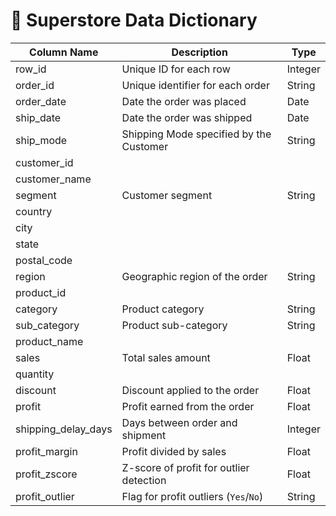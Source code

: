 # 📘 Superstore Data Dictionary

| Column Name           | Description                                                  | Type        |
|-----------------------|--------------------------------------------------------------|-------------|
| row_id                | Unique ID for each row                                       | Integer     |
| order_id              | Unique identifier for each order                             | String      |
| order_date            | Date the order was placed                                    | Date        |
| ship_date             | Date the order was shipped                                   | Date        |
| ship_mode             | Shipping Mode specified by the Customer                      | String      |
| customer_id           |
| customer_name
| segment               | Customer segment                                             | String      |
| country
| city
| state
| postal_code
| region                | Geographic region of the order                               | String      |
| product_id
| category              | Product category                                             | String      |
| sub_category          | Product sub-category                                         | String      |
| product_name
| sales                 | Total sales amount                                           | Float       |
| quantity
| discount              | Discount applied to the order                                | Float       |
| profit                | Profit earned from the order                                 | Float       |
| shipping_delay_days   | Days between order and shipment                              | Integer     |
| profit_margin         | Profit divided by sales                                      | Float       |
| profit_zscore         | Z-score of profit for outlier detection                      | Float       |
| profit_outlier        | Flag for profit outliers (`Yes`/`No`)                        | String      |